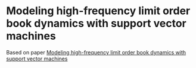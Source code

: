 # Modeling high-frequency limit order book dynamics with support vector machines

Based on paper [Modeling high-frequency limit order book dynamics with support vector machines](https://raw.github.com/ezhulenev/scala-openbook/master/assets/Modeling-high-frequency-limit-order-book-dynamics-with-support-vector-machines.pdf)
